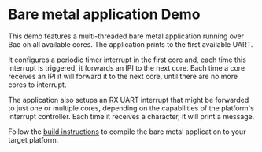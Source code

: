 # Bare metal application Demo

This demo features a multi-threaded bare metal application running over Bao
on all available cores. The application prints to the first available UART.

It configures a periodic timer interrupt in the first core and, each time this 
interrupt is triggered, it forwards an IPI to the next core. Each time a core 
receives an IPI it will forward it to the next core, until there are no more 
cores to interrupt.

The application also setups an RX UART interrupt that might be forwarded to just 
one or multiple cores, depending on the capabilities of the platform's interrupt 
controller. Each time it receives a character, it will print a message.

Follow the [build instructions](../../guests/baremetal/README.md) to compile the
bare metal application to your target platform.
